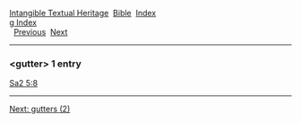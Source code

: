 [Intangible Textual Heritage](../../index)  [Bible](../index) 
[Index](index)   
[g Index](_g_)  
  [Previous](c04995)  [Next](c04997) 

------------------------------------------------------------------------

### &lt;gutter&gt; 1 entry

[Sa2 5:8](../kjv/sa2005.htm#008)  

------------------------------------------------------------------------

[Next: gutters (2)](c04997)
